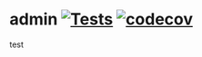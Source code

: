 # admin [![Tests](https://github.com/admin-golang/admin/actions/workflows/tests.yml/badge.svg)](https://github.com/admin-golang/admin/actions/workflows/tests.yml) [![codecov](https://codecov.io/gh/admin-golang/admin/branch/main/graph/badge.svg?token=VUGFGVC37X)](https://codecov.io/gh/admin-golang/admin)

test

